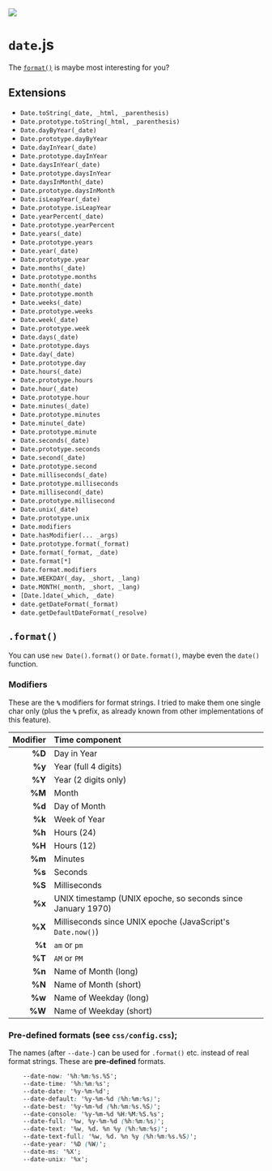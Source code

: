 <img src="https://kekse.biz/php/count.php?draw&override=github:v4" />

# `date`.js
The [`format()`](#format) is maybe most interesting for you?

## Extensions
* `Date.toString(_date, _html, _parenthesis)`
* `Date.prototype.toString(_html, _parenthesis)`
* `Date.dayByYear(_date)`
* `Date.prototype.dayByYear`
* `Date.dayInYear(_date)`
* `Date.prototype.dayInYear`
* `Date.daysInYear(_date)`
* `Date.prototype.daysInYear`
* `Date.daysInMonth(_date)`
* `Date.prototype.daysInMonth`
* `Date.isLeapYear(_date)`
* `Date.prototype.isLeapYear`
* `Date.yearPercent(_date)`
* `Date.prototype.yearPercent`
* `Date.years(_date)`
* `Date.prototype.years`
* `Date.year(_date)`
* `Date.prototype.year`
* `Date.months(_date)`
* `Date.prototype.months`
* `Date.month(_date)`
* `Date.prototype.month`
* `Date.weeks(_date)`
* `Date.prototype.weeks`
* `Date.week(_date)`
* `Date.prototype.week`
* `Date.days(_date)`
* `Date.prototype.days`
* `Date.day(_date)`
* `Date.prototype.day`
* `Date.hours(_date)`
* `Date.prototype.hours`
* `Date.hour(_date)`
* `Date.prototype.hour`
* `Date.minutes(_date)`
* `Date.prototype.minutes`
* `Date.minute(_date)`
* `Date.prototype.minute`
* `Date.seconds(_date)`
* `Date.prototype.seconds`
* `Date.second(_date)`
* `Date.prototype.second`
* `Date.milliseconds(_date)`
* `Date.prototype.milliseconds`
* `Date.millisecond(_date)`
* `Date.prototype.millisecond`
* `Date.unix(_date)`
* `Date.prototype.unix`
* `Date.modifiers`
* `Date.hasModifier(... _args)`
* `Date.prototype.format(_format)`
* `Date.format(_format, _date)`
* `Date.format[*]`
* `Date.format.modifiers`
* `Date.WEEKDAY(_day, _short, _lang)`
* `Date.MONTH(_month, _short, _lang)`
* `[Date.]date(_which, _date)`
* `date.getDateFormat(_format)`
* `date.getDefaultDateFormat(_resolve)`

## `.format()`
You can use `new Date().format()` or `Date.format()`, maybe even the `date()` function.

### Modifiers
These are the **`%`** modifiers for format strings. I tried to make them one single char only
(plus the **`%`** prefix, as already known from other implementations of this feature).

| Modifier | Time component |
| -------: | :---------------------------------------------------------- |
|  **%D**  | Day in Year                                                 |
|  **%y**  | Year (full 4 digits)                                        |
|  **%Y**  | Year (2 digits only)                                        |
|  **%M**  | Month                                                       |
|  **%d**  | Day of Month                                                |
|  **%k**  | Week of Year                                                |
|  **%h**  | Hours (24)                                                  |
|  **%H**  | Hours (12)                                                  |
|  **%m**  | Minutes                                                     |
|  **%s**  | Seconds                                                     |
|  **%S**  | Milliseconds                                                |
|  **%x**  | UNIX timestamp (UNIX epoche, so seconds since January 1970) |
|  **%X**  | Milliseconds since UNIX epoche (JavaScript's `Date.now()`)  |
|  **%t**  | `am` or `pm`                                                |
|  **%T**  | `AM` or `PM`                                                |
|  **%n**  | Name of Month (long)                                        |
|  **%N**  | Name of Month (short)                                       |
|  **%w**  | Name of Weekday (long)                                      |
|  **%W**  | Name of Weekday (short)                                     |

### Pre-defined formats (see `css/config.css`);
The names (after `--date-`) can be used for `.format()` etc. instead of real format strings. These are **pre-defined** formats.

```css
	--date-now: '%h:%m:%s.%S';
	--date-time: '%h:%m:%s';
	--date-date: '%y-%m-%d';
	--date-default: '%y-%m-%d (%h:%m:%s)';
	--date-best: '%y-%m-%d (%h:%m:%s.%S)';
	--date-console: '%y-%m-%d %H:%M:%S.%s';
	--date-full: '%w, %y-%m-%d (%h:%m:%s)';
	--date-text: '%w, %d. %n %y (%h:%m:%s)';
	--date-text-full: '%w, %d. %n %y (%h:%m:%s.%S)';
	--date-year: '%D (%W)';
	--date-ms: '%X';
	--date-unix: '%x';
```

